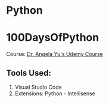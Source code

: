 # Python
# 100DaysOfPython 

Course: [Dr. Angela Yu's Udemy Course](https://www.udemy.com/share/103IHM3@xmmac76A-LfQ6XkjO_u26xWPmzUD6Bhb2cJ5oPpxx2yw59R_ttdjjEOanKTIYJHRNA==/)

## Tools Used:

1. Visual Studio Code
2. Extensions: Python - Intellisense